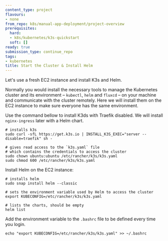 ```yaml
---
content_type: project
flavours:
- none
from_repo: k8s/manual-app-deployment/project-overview
prerequisites:
  hard:
  - k8s/kubernetes/k3s-quickstart
  soft: []
ready: true
submission_type: continue_repo
tags:
- kubernetes
title: Start the Cluster & Install Helm
---
```


Let's use a fresh EC2 instance and install K3s and Helm.

Normally you would install the necessary tools to manage the Kubernetes cluster and its environment – `kubectl`, `helm` and `fluxcd` – on your machine and communicate with the cluster remotely. Here we will install them on the EC2 instance to make sure everyone has the same environment.

Use the command bellow to install K3ds with Traefik disabled. We will install `nginx-ingress` later with a Helm chart.

```
# installs k3s
sudo curl -sfL https://get.k3s.io | INSTALL_K3S_EXEC="server --disable=traefik" sh -

# gives read access to the `k3s.yaml` file
# which contains the credentials to access the cluster
sudo chown ubuntu:ubuntu /etc/rancher/k3s/k3s.yaml
sudo chmod 600 /etc/rancher/k3s/k3s.yaml
```

Install Helm on the EC2 instance:

```
# installs helm
sudo snap install helm --classic

# sets the environment variable used by Helm to access the cluster
export KUBECONFIG=/etc/rancher/k3s/k3s.yaml

# lists the charts, should be empty
helm list
```

Add the environment variable to the `.bashrc` file to be defined every time you login.

```
echo "export KUBECONFIG=/etc/rancher/k3s/k3s.yaml" >> ~/.bashrc
```